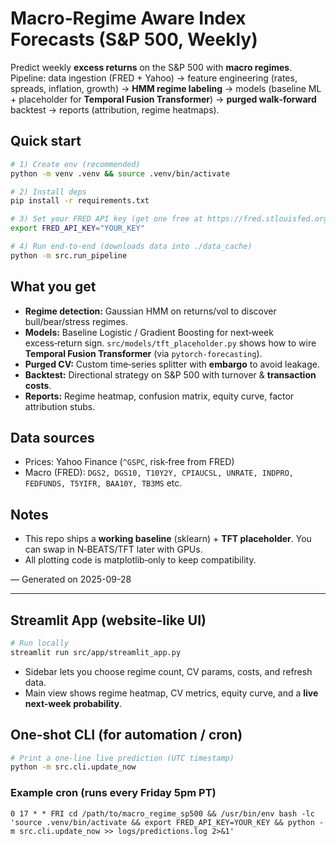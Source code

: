 # Macro‑Regime Aware Index Forecasts (S&P 500, Weekly)

Predict weekly **excess returns** on the S&P 500 with **macro regimes**.
Pipeline: data ingestion (FRED + Yahoo) → feature engineering (rates, spreads, inflation, growth) → **HMM regime labeling** → models (baseline ML + placeholder for **Temporal Fusion Transformer**) → **purged walk‑forward** backtest → reports (attribution, regime heatmaps).

## Quick start
```bash
# 1) Create env (recommended)
python -m venv .venv && source .venv/bin/activate

# 2) Install deps
pip install -r requirements.txt

# 3) Set your FRED API key (get one free at https://fred.stlouisfed.org/)
export FRED_API_KEY="YOUR_KEY"

# 4) Run end‑to‑end (downloads data into ./data_cache)
python -m src.run_pipeline
```

## What you get
- **Regime detection:** Gaussian HMM on returns/vol to discover bull/bear/stress regimes.
- **Models:** Baseline Logistic / Gradient Boosting for next‑week excess‑return sign. `src/models/tft_placeholder.py` shows how to wire **Temporal Fusion Transformer** (via `pytorch-forecasting`).
- **Purged CV:** Custom time‑series splitter with **embargo** to avoid leakage.
- **Backtest:** Directional strategy on S&P 500 with turnover & **transaction costs**.
- **Reports:** Regime heatmap, confusion matrix, equity curve, factor attribution stubs.

## Data sources
- Prices: Yahoo Finance (`^GSPC`, risk‑free from FRED)  
- Macro (FRED): `DGS2, DGS10, T10Y2Y, CPIAUCSL, UNRATE, INDPRO, FEDFUNDS, T5YIFR, BAA10Y, TB3MS` etc.

## Notes
- This repo ships a **working baseline** (sklearn) + **TFT placeholder**. You can swap in N‑BEATS/TFT later with GPUs.
- All plotting code is matplotlib‑only to keep compatibility.

— Generated on 2025-09-28

---
## Streamlit App (website-like UI)
```bash
# Run locally
streamlit run src/app/streamlit_app.py
```
- Sidebar lets you choose regime count, CV params, costs, and refresh data.
- Main view shows regime heatmap, CV metrics, equity curve, and a **live next-week probability**.

## One-shot CLI (for automation / cron)
```bash
# Print a one-line live prediction (UTC timestamp)
python -m src.cli.update_now
```

### Example cron (runs every Friday 5pm PT)
```cron
0 17 * * FRI cd /path/to/macro_regime_sp500 && /usr/bin/env bash -lc 'source .venv/bin/activate && export FRED_API_KEY=YOUR_KEY && python -m src.cli.update_now >> logs/predictions.log 2>&1'
```
